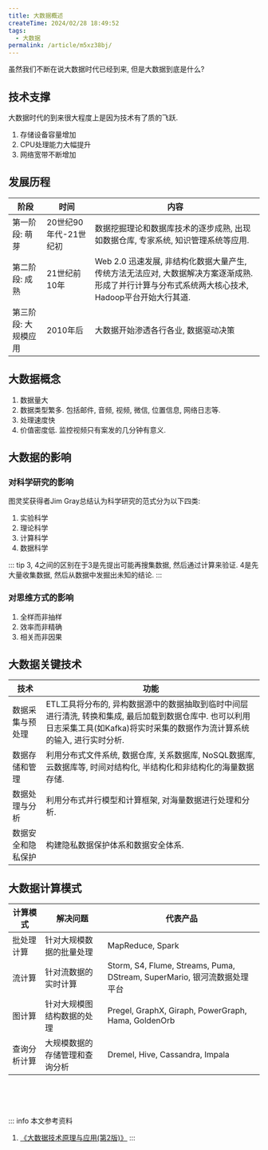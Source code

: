 ```yaml
---
title: 大数据概述
createTime: 2024/02/28 18:49:52
tags:
  - 大数据
permalink: /article/m5xz38bj/
---
```

虽然我们不断在说大数据时代已经到来, 但是大数据到底是什么?
<!-- more -->

## 技术支撑
大数据时代的到来很大程度上是因为技术有了质的飞跃.

1. 存储设备容量增加
2. CPU处理能力大幅提升
3. 网络宽带不断增加

## 发展历程

| 阶段                 | 时间                  | 内容                                                                                                                                              |
| -------------------- | --------------------- | ------------------------------------------------------------------------------------------------------------------------------------------------- |
| 第一阶段: 萌芽       | 20世纪90年代-21世纪初 | 数据挖掘理论和数据库技术的逐步成熟, 出现如数据仓库, 专家系统, 知识管理系统等应用.                                                                 |
| 第二阶段: 成熟       | 21世纪前10年          | Web 2.0 迅速发展, 非结构化数据大量产生, 传统方法无法应对, 大数据解决方案逐渐成熟. 形成了并行计算与分布式系统两大核心技术, Hadoop平台开始大行其道. |
| 第三阶段: 大规模应用 | 2010年后              | 大数据开始渗透各行各业, 数据驱动决策                                                                                                              |


## 大数据概念

1. 数据量大
2. 数据类型繁多. 包括邮件, 音频, 视频, 微信, 位置信息, 网络日志等.
3. 处理速度快
4. 价值密度低. 监控视频只有案发的几分钟有意义.

## 大数据的影响

### 对科学研究的影响

图灵奖获得者Jim Gray总结认为科学研究的范式分为以下四类:

1. 实验科学
2. 理论科学
3. 计算科学
4. 数据科学

::: tip
3, 4之间的区别在于3是先提出可能再搜集数据, 然后通过计算来验证. 4是先大量收集数据, 然后从数据中发掘出未知的结论.
:::

### 对思维方式的影响

1. 全样而非抽样
2. 效率而非精确
3. 相关而非因果

## 大数据关键技术

| 技术               | 功能                                                                                                                                                                              |
| ------------------ | --------------------------------------------------------------------------------------------------------------------------------------------------------------------------------- |
| 数据采集与预处理   | ETL工具将分布的, 异构数据源中的数据抽取到临时中间层进行清洗, 转换和集成, 最后加载到数据仓库中. 也可以利用日志采集工具(如Kafka)将实时采集的数据作为流计算系统的输入, 进行实时分析. |
| 数据存储和管理     | 利用分布式文件系统, 数据仓库, 关系数据库, NoSQL数据库, 云数据库等, 时间对结构化, 半结构化和非结构化的海量数据存储.                                                                |
| 数据处理与分析     | 利用分布式并行模型和计算框架, 对海量数据进行处理和分析.                                                                                                                           |
| 数据安全和隐私保护 | 构建隐私数据保护体系和数据安全体系.                                                                                                                                               |

## 大数据计算模式

| 计算模式     | 解决问题                       | 代表产品                                                                 |
| ------------ | ------------------------------ | ------------------------------------------------------------------------ |
| 批处理计算   | 针对大规模数据的批量处理       | MapReduce, Spark                                                         |
| 流计算       | 针对流数据的实时计算           | Storm, S4, Flume, Streams, Puma, DStream, SuperMario, 银河流数据处理平台 |
| 图计算       | 针对大规模图结构数据的处理     | Pregel, GraphX, Giraph, PowerGraph, Hama, GoldenOrb                      |
| 查询分析计算 | 大规模数据的存储管理和查询分析 | Dremel, Hive, Cassandra, Impala                                          |


<br /><br /><br />

::: info 本文参考资料
1. [《大数据技术原理与应用(第2版)》](https://book.douban.com/subject/27606713/)
:::


